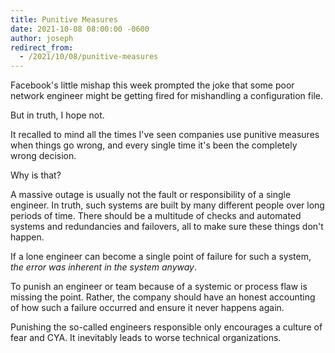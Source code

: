 ```yaml
---
title: Punitive Measures
date: 2021-10-08 08:00:00 -0600
author: joseph
redirect_from:
  - /2021/10/08/punitive-measures
---
```


Facebook's little mishap this week prompted the joke that some poor network engineer might be getting fired for mishandling a configuration file.

But in truth, I hope not.

It recalled to mind all the times I've seen companies use punitive measures when things go wrong, and every single time it's been the completely wrong decision.

Why is that?

A massive outage is usually not the fault or responsibility of a single engineer. In truth, such systems are built by many different people over long periods of time. There should be a multitude of checks and automated systems and redundancies and failovers, all to make sure these things don't happen.

If a lone engineer can become a single point of failure for such a system, *the error was inherent in the system anyway*.

To punish an engineer or team because of a systemic or process flaw is missing the point. Rather, the company should have an honest accounting of how such a failure occurred and ensure it never happens again.

Punishing the so-called engineers responsible only encourages a culture of fear and CYA. It inevitably leads to worse technical organizations.
